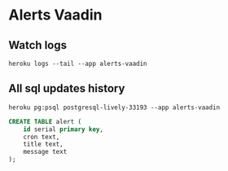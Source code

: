 # Alerts Vaadin

## Watch logs

```shell
heroku logs --tail --app alerts-vaadin
```

## All sql updates history

```shell
heroku pg:psql postgresql-lively-33193 --app alerts-vaadin
```

```sql
CREATE TABLE alert (
	id serial primary key,
    cron text,
    title text,
    message text
);
```